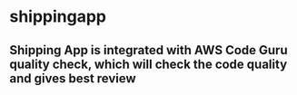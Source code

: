 # shippingapp

## Shipping App is integrated with AWS Code Guru quality check, which will check the code quality and gives best review 
